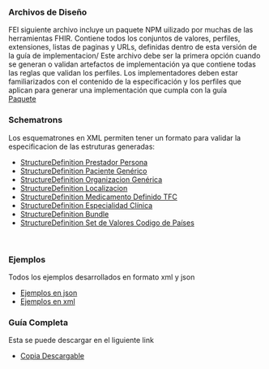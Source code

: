 ### Archivos de Diseño  

FEl siguiente archivo incluye un paquete NPM uilizado por muchas de las herramientas FHIR. Contiene todos los conjuntos de valores, perfiles, extensiones, listas de paginas y URLs, definidas dentro de esta versión de la guía de implementacion/ Este archivo debe ser la primera opción cuando se generan o validan artefactos de implementación ya que contiene todas las reglas que validan los perfiles. Los implementadores deben estar familiarizados con el contenido de la especificación y los perfiles que aplican para generar una implementación que cumpla con la guía
<br>
[Paquete](./package.tgz)

### Schematrons
Los esquematrones en XML permiten tener un formato para validar la especificacion de las estruturas generadas:
<br>

* [StructureDefinition Prestador Persona](StructureDefinition-CorePrestadorCl.sch)
* [StructureDefinition Paciente Genérico](StructureDefinition-CorePacienteCl.sch)
* [StructureDefinition Organizacion Genérica](StructureDefinition-CoreOrganizacionCl.sch)
* [StructureDefinition Localizacion](StructureDefinition-CoreLocalizacionCl.sch)
* [StructureDefinition Medicamento Definido TFC](StructureDefinition-CoreMedicamentoCl.sch)
* [StructureDefinition Especialidad Clínica](StructureDefinition-CoreEspecialidadCl.sch)
* [StructureDefinition Bundle](StructureDefinition-RecetaBundleCl.sch)
* [StructureDefinition Set de Valores Codigo de Países](StructureDefinition-CodigoPaises.sch)
<br>

### Ejemplos
Todos los ejemplos desarrollados en formato xml y json

* [Ejemplos en json](./examples.json.zip)
* [Ejemplos en xml](./examples.xml.zip)

### Guía Completa 
Esta se puede descargar en el liguiente link
<br>

* [Copia Descargable](full-ig.zip) 

